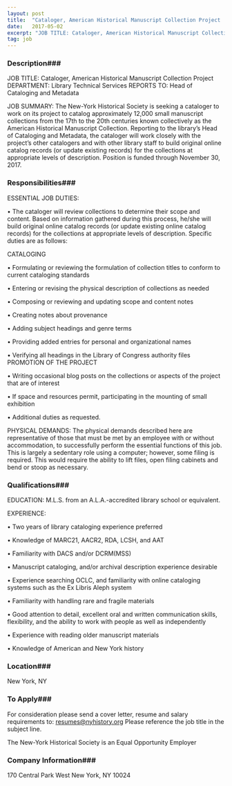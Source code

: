 ```yaml
---
layout: post
title:  "Cataloger, American Historical Manuscript Collection Project    - The New-York Historical Society"
date:   2017-05-02
excerpt: "JOB TITLE: Cataloger, American Historical Manuscript Collection Project DEPARTMENT: Library Technical Services REPORTS TO: Head of Cataloging and Metadata JOB SUMMARY: The New-York Historical Society is seeking a cataloger to work on its project to catalog approximately 12,000 small manuscript collections from the 17th to the 20th centuries known collectively..."
tag: job
---
```


### Description###

JOB TITLE: 	Cataloger, American Historical Manuscript Collection Project   
DEPARTMENT: 		Library Technical Services
REPORTS TO:		 Head of Cataloging and Metadata

JOB SUMMARY: The New-York Historical Society is seeking a cataloger to work on its project to catalog approximately 12,000 small manuscript collections from the 17th to the 20th centuries known collectively as the American Historical Manuscript Collection. Reporting to the library’s Head of Cataloging and Metadata, the cataloger will work closely with the project’s other catalogers and with other library staff to build original online catalog records (or update existing records) for the collections at appropriate levels of description.
Position is funded through November 30, 2017.



### Responsibilities###

ESSENTIAL JOB DUTIES:

• 	The cataloger will review collections to determine their scope and content. Based on information gathered during this process, he/she will build original online catalog records (or update existing online catalog records) for the collections at appropriate levels of description. Specific duties are as follows:

CATALOGING


• 	Formulating or reviewing the formulation of collection titles to conform to current cataloging standards

• 	Entering or revising the physical description of collections as needed 

• 	Composing or reviewing and updating scope and content notes 

• 	Creating notes about provenance

• 	Adding subject headings and genre terms

• 	Providing added entries for personal and organizational names 

• 	Verifying all headings in the Library of Congress authority files
PROMOTION OF THE PROJECT

• 	Writing occasional blog posts on the collections or aspects of the project that are of interest 

• 	If space and resources permit, participating in the mounting of small exhibition

• 	Additional duties as requested.

PHYSICAL DEMANDS:  The physical demands described here are representative of those that must be met by an employee with or without accommodation, to successfully perform the essential functions of this job.  
This is largely a sedentary role using a computer; however, some filing is required.  This would require the ability to lift files, open filing cabinets and bend or stoop as necessary.



### Qualifications###

EDUCATION:		M.L.S. from an A.L.A.-accredited library school or equivalent.

EXPERIENCE: 

• 	Two years of library cataloging experience preferred

• 	Knowledge of MARC21, AACR2, RDA, LCSH, and AAT

• 	Familiarity with DACS and/or DCRM(MSS)

• 	Manuscript cataloging, and/or archival description experience desirable

• 	Experience searching OCLC, and familiarity with online cataloging systems such as the Ex Libris Aleph system

• 	Familiarity with handling rare and fragile materials

• 	Good attention to detail, excellent oral and written communication skills, flexibility, and the ability to work with people as well as independently

• 	Experience with reading older manuscript materials

• 	Knowledge of American and New York history





### Location###

New York, NY 




### To Apply###

For consideration please send a cover letter, resume and salary requirements to: resumes@nyhistory.org    Please reference the job title in the subject line.  

The New-York Historical Society is an Equal Opportunity Employer



### Company Information###

170 Central Park West New York, NY 10024



